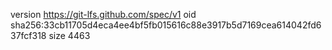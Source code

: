 version https://git-lfs.github.com/spec/v1
oid sha256:33cb11705d4eca4ee4bf5fb015616c88e3917b5d7169cea614042fd637fcf318
size 4463
